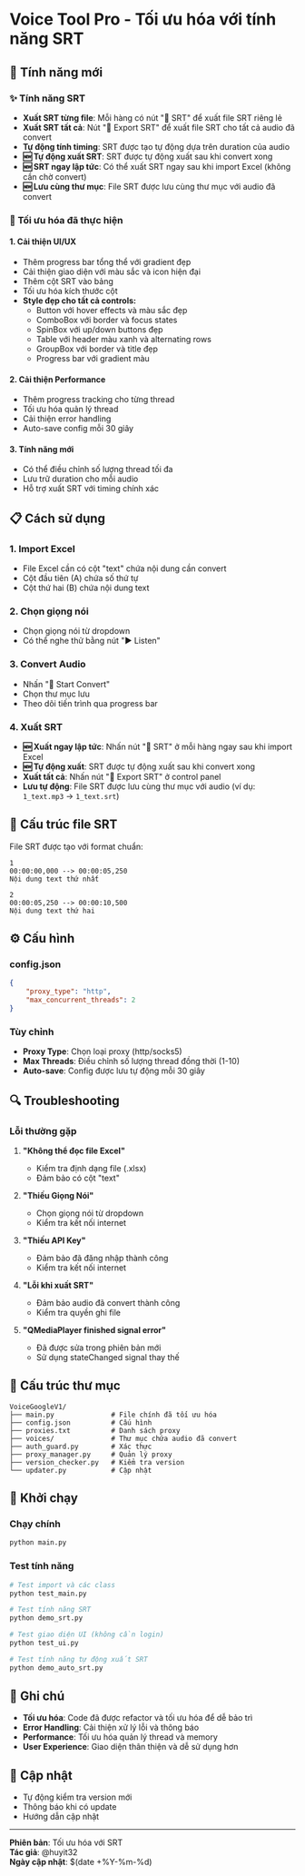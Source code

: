 # Voice Tool Pro - Tối ưu hóa với tính năng SRT

## 🚀 Tính năng mới

### ✨ Tính năng SRT
- **Xuất SRT từng file**: Mỗi hàng có nút "📝 SRT" để xuất file SRT riêng lẻ
- **Xuất SRT tất cả**: Nút "📝 Export SRT" để xuất file SRT cho tất cả audio đã convert
- **Tự động tính timing**: SRT được tạo tự động dựa trên duration của audio
- **🆕 Tự động xuất SRT**: SRT được tự động xuất sau khi convert xong
- **🆕 SRT ngay lập tức**: Có thể xuất SRT ngay sau khi import Excel (không cần chờ convert)
- **🆕 Lưu cùng thư mục**: File SRT được lưu cùng thư mục với audio đã convert

### 🔧 Tối ưu hóa đã thực hiện

#### 1. **Cải thiện UI/UX**
- Thêm progress bar tổng thể với gradient đẹp
- Cải thiện giao diện với màu sắc và icon hiện đại
- Thêm cột SRT vào bảng
- Tối ưu hóa kích thước cột
- **Style đẹp cho tất cả controls:**
  - Button với hover effects và màu sắc đẹp
  - ComboBox với border và focus states
  - SpinBox với up/down buttons đẹp
  - Table với header màu xanh và alternating rows
  - GroupBox với border và title đẹp
  - Progress bar với gradient màu

#### 2. **Cải thiện Performance**
- Thêm progress tracking cho từng thread
- Tối ưu hóa quản lý thread
- Cải thiện error handling
- Auto-save config mỗi 30 giây

#### 3. **Tính năng mới**
- Có thể điều chỉnh số lượng thread tối đa
- Lưu trữ duration cho mỗi audio
- Hỗ trợ xuất SRT với timing chính xác

## 📋 Cách sử dụng

### 1. **Import Excel**
- File Excel cần có cột "text" chứa nội dung cần convert
- Cột đầu tiên (A) chứa số thứ tự
- Cột thứ hai (B) chứa nội dung text

### 2. **Chọn giọng nói**
- Chọn giọng nói từ dropdown
- Có thể nghe thử bằng nút "▶️ Listen"

### 3. **Convert Audio**
- Nhấn "🚀 Start Convert"
- Chọn thư mục lưu
- Theo dõi tiến trình qua progress bar

### 4. **Xuất SRT**
- **🆕 Xuất ngay lập tức**: Nhấn nút "📝 SRT" ở mỗi hàng ngay sau khi import Excel
- **🆕 Tự động xuất**: SRT được tự động xuất sau khi convert xong
- **Xuất tất cả**: Nhấn nút "📝 Export SRT" ở control panel
- **Lưu tự động**: File SRT được lưu cùng thư mục với audio (ví dụ: `1_text.mp3` → `1_text.srt`)

## 🎯 Cấu trúc file SRT

File SRT được tạo với format chuẩn:
```
1
00:00:00,000 --> 00:00:05,250
Nội dung text thứ nhất

2
00:00:05,250 --> 00:00:10,500
Nội dung text thứ hai
```

## ⚙️ Cấu hình

### **config.json**
```json
{
    "proxy_type": "http",
    "max_concurrent_threads": 2
}
```

### **Tùy chỉnh**
- **Proxy Type**: Chọn loại proxy (http/socks5)
- **Max Threads**: Điều chỉnh số lượng thread đồng thời (1-10)
- **Auto-save**: Config được lưu tự động mỗi 30 giây

## 🔍 Troubleshooting

### **Lỗi thường gặp**
1. **"Không thể đọc file Excel"**
   - Kiểm tra định dạng file (.xlsx)
   - Đảm bảo có cột "text"

2. **"Thiếu Giọng Nói"**
   - Chọn giọng nói từ dropdown
   - Kiểm tra kết nối internet

3. **"Thiếu API Key"**
   - Đảm bảo đã đăng nhập thành công
   - Kiểm tra kết nối internet

4. **"Lỗi khi xuất SRT"**
   - Đảm bảo audio đã convert thành công
   - Kiểm tra quyền ghi file

5. **"QMediaPlayer finished signal error"**
   - Đã được sửa trong phiên bản mới
   - Sử dụng stateChanged signal thay thế

## 📁 Cấu trúc thư mục

```
VoiceGoogleV1/
├── main.py              # File chính đã tối ưu hóa
├── config.json          # Cấu hình
├── proxies.txt          # Danh sách proxy
├── voices/              # Thư mục chứa audio đã convert
├── auth_guard.py        # Xác thực
├── proxy_manager.py     # Quản lý proxy
├── version_checker.py   # Kiểm tra version
└── updater.py           # Cập nhật
```

## 🚀 Khởi chạy

### **Chạy chính**
```bash
python main.py
```

### **Test tính năng**
```bash
# Test import và các class
python test_main.py

# Test tính năng SRT
python demo_srt.py

# Test giao diện UI (không cần login)
python test_ui.py

# Test tính năng tự động xuất SRT
python demo_auto_srt.py
```

## 📝 Ghi chú

- **Tối ưu hóa**: Code đã được refactor và tối ưu hóa để dễ bảo trì
- **Error Handling**: Cải thiện xử lý lỗi và thông báo
- **Performance**: Tối ưu hóa quản lý thread và memory
- **User Experience**: Giao diện thân thiện và dễ sử dụng hơn

## 🔄 Cập nhật

- Tự động kiểm tra version mới
- Thông báo khi có update
- Hướng dẫn cập nhật

---

**Phiên bản**: Tối ưu hóa với SRT  
**Tác giả**: @huyit32  
**Ngày cập nhật**: $(date +%Y-%m-%d) 